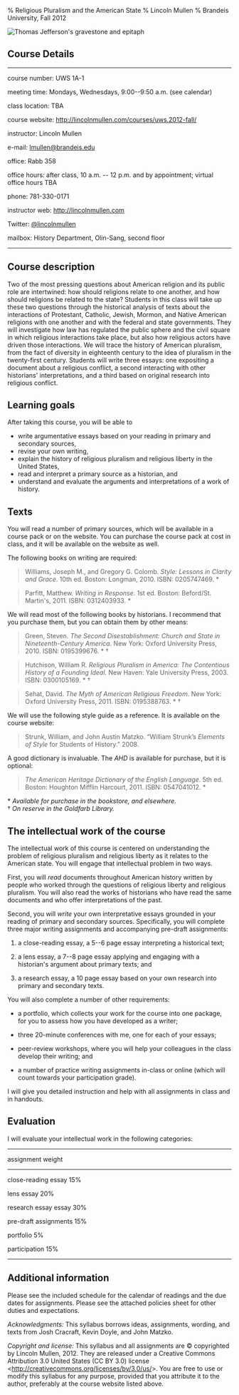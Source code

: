 % Religious Pluralism and the American State
% Lincoln Mullen
% Brandeis University, Fall 2012

![Thomas Jefferson's gravestone and epitaph](jefferson-grave.jpg)

## Course Details

---------------     --------------------------------------------
course number:      UWS 1A-1

meeting time:       Mondays, Wednesdays, 9:00--9:50 a.m. (see calendar)

class location:     TBA

course website:     <http://lincolnmullen.com/courses/uws.2012-fall/>

instructor:         Lincoln Mullen

e-mail:             <lmullen@brandeis.edu>

office:             Rabb 358

office hours:       after class, 10 a.m. -- 12 p.m. and by 
                    appointment; virtual office hours TBA

phone:              781-330-0171

instructor web:     <http://lincolnmullen.com>

Twitter:            [@lincolnmullen](https://twitter.com/lincolnmullen)

mailbox:            History Department, Olin-Sang, second floor
---------------     --------------------------------------------


## Course description

Two of the most pressing questions about American religion and its
public role are intertwined: how should religions relate to one another,
and how should religions be related to the state? Students in this class
will take up these two questions through the historical analysis of
texts about the interactions of Protestant, Catholic, Jewish, Mormon,
and Native American religions with one another and with the federal and
state governments. They will investigate how law has regulated the
public sphere and the civil square in which religious interactions take
place, but also how religious actors have driven those interactions. We
will trace the history of American pluralism, from the fact of diversity
in eighteenth century to the idea of pluralism in the twenty-first
century. Students will write three essays: one expositing a document
about a religious conflict, a second interacting with other historians'
interpretations, and a third based on original research into religious
conflict.

## Learning goals

After taking this course, you will be able to

+   write argumentative essays based on your reading in primary and
    secondary sources,
+   revise your own writing,
+   explain the history of religious pluralism and religious liberty in
    the United States,
+   read and interpret a primary source as a historian, and
+   understand and evaluate the arguments and interpretations of a work
    of history.

## Texts

You will read a number of primary sources, which will be available in a
course pack or on the website. You can purchase the course pack
at cost in class, and it will be available on the website as well.

The following books on writing are required:

> Williams, Joseph M., and Gregory G. Colomb. *Style: Lessons in Clarity
> and Grace*. 10th ed. Boston: Longman, 2010. ISBN: 0205747469. \*

> Parfitt, Matthew. *Writing in Response*. 1st ed. Boston: Beford/St.
Martin's, 2011. ISBN: 0312403933. \*

We will read most of the following books by historians. I recommend that
you purchase them, but you can obtain them by other means:

> Green, Steven. *The Second Disestablishment: Church and State in
> Nineteenth-Century America*. New York: Oxford University Press, 2010.
> ISBN: 0195399676. \* †

> Hutchison, William R. *Religious Pluralism in America: The Contentious
> History of a Founding Ideal*. New Haven: Yale University Press, 2003.
> ISBN: 0300105169. \* †

> Sehat, David. *The Myth of American Religious Freedom*. New York:
> Oxford University Press, 2011. ISBN: 0195388763. \* †

We will use the following style guide as a reference. It is available on
the course website:

> Strunk, William, and John Austin Matzko. “William Strunk’s *Elements
> of Style* for Students of History.” 2008.

A good dictionary is invaluable. The *AHD* is available for purchase,
but it is optional:

> *The American Heritage Dictionary of the English Language*. 5th ed.
> Boston: Houghton Mifflin Harcourt, 2011. ISBN: 0547041012. \* 

\*	*Available for purchase in the bookstore, and elsewhere.*  
†	*On reserve in the Goldfarb Library.*

## The intellectual work of the course

The intellectual work of this course is centered on understanding the
problem of religious pluralism and religious liberty as it relates to
the American state. You will engage that intellectual problem in two
ways. 

First, you will *read* documents throughout American history
written by people who worked through the questions of religious liberty
and religious pluralism. You will also read the works of
historians who have read the same documents and who offer 
interpretations of the past.

Second, you will *write* your own interpretative essays grounded in your
reading of primary and secondary sources. Specifically, you will
complete three major writing assignments and accompanying pre-draft
assignments:

1. a close-reading essay, a 5--6 page essay interpreting a historical
   text;

2. a lens essay, a 7--8 page essay applying and engaging with a
   historian's argument about primary texts; and

3. a research essay, a 10 page essay based on your own research into
   primary and secondary texts.

You will also complete a number of other requirements:

+   a portfolio, which collects your work for the course into one
    package, for you to assess how you have developed as a writer;

+   three 20-minute conferences with me, one for each of your essays;

+   peer-review workshops, where you will help your colleagues in the
    class develop their writing; and

+   a number of practice writing assignments in-class or online (which
    will count towards your participation grade).

I will give you detailed instruction and help with all assignments in
class and in handouts.

## Evaluation

I will evaluate your intellectual work in the following categories:

------------------------        --------
assignment                      weight
------------------------        --------
close-reading essay             15%

lens essay                      20%

research essay essay            30%

pre-draft assignments           15% 

portfolio                        5%

participation                   15%
------------------------        --------

## Additional information

Please see the included schedule for the calendar of readings and the
due dates for assignments. Please see the attached policies sheet for
other duties and expectations.

*Acknowledgments:* This syllabus borrows ideas, assignments, wording,
and texts from Josh Cracraft, Kevin Doyle, and John Matzko.

*Copyright and license:* This syllabus and all assignments are &copy;
copyrighted by Lincoln Mullen, 2012. They are released under a Creative
Commons Attribution 3.0 United States (CC BY 3.0) license
<<http://creativecommons.org/licenses/by/3.0/us/>>. You are free to use
or modify this syllabus for any purpose, provided that you attribute it
to the author, preferably at the course website listed above.
